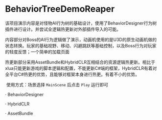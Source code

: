 # BehaviorTreeDemoReaper


​	  该项目演示内容是对怪物AI行为树的基础设计，使用了BehaviorDesigner行为树插件进行设计。并尝试全逻辑热更新对外部插件导入的可能。

​	内容部分对Boss的AI行为逻辑做了演示，动画机使用的是U3D的原生动画机做的状态转换。玩家的基础视野、移动、闪避跳跃等基础控制，以及Boss行为对玩家的轻度反馈；一个简单的加载页面

​	  热更新部分采用AssetBundle和HybridCLR互相结合的资源逻辑热更新。相比于xlua只能更新游戏的脚本逻辑和配置，不能更新C#端的框架，HybridCLR有着对全平台C#热更的优势，且能够对框架本身进行热更。有着不小的优势。

​	使用方式：场景选择 `MainScene` 后点击 `Play` 运行即可







· BehaviorDesigner

· HybridCLR

· AssetBundle
